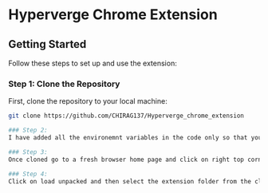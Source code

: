 # Hyperverge Chrome Extension

## Getting Started

Follow these steps to set up and use the extension:

### Step 1: Clone the Repository

First, clone the repository to your local machine:

```bash
git clone https://github.com/CHIRAG137/Hyperverge_chrome_extension

### Step 2:
I have added all the environemnt variables in the code only so that you can use them directly and do not have to make on your owns, so there is no env file.

### Step 3:
Once cloned go to a fresh browser home page and click on right top corner bar and select extensions.

### Step 4:
Click on load unpacked and then select the extension folder from the cloned repo. Then you are good to go and use the extension.


